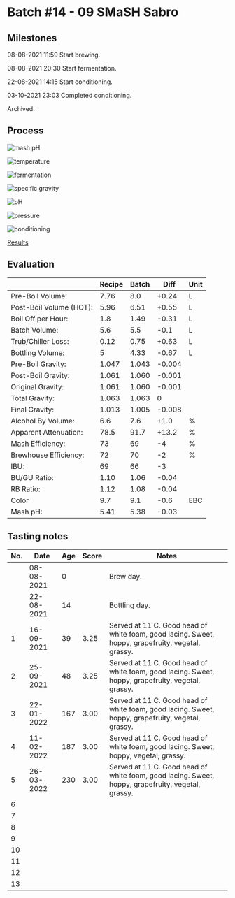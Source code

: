 # Batch #14 - 09 SMaSH Sabro

## Milestones

08-08-2021 11:59 Start brewing.

08-08-2021 20:30 Start fermentation.

22-08-2021 14:15 Start conditioning.

03-10-2021 23:03 Completed conditioning.

Archived.

## Process

![mash pH](mash_ph.png)

![temperature](temperature.png)

![fermentation](fermentation.png)

![specific gravity](gravity.png)

![pH](ph.png)

![pressure](pressure.png)

![conditioning](conditioning.png)

[Results](./Batch_14_09_SMaSH_Sabro_results.pdf)

## Evaluation

|                         | Recipe | Batch | Diff   | Unit |
|-------------------------|--------|-------|--------|------|
| Pre-Boil Volume:        | 7.76   | 8.0   | +0.24  | L    |
| Post-Boil Volume (HOT): | 5.96   | 6.51  | +0.55  | L    |
| Boil Off per Hour:      | 1.8    | 1.49  | -0.31  | L    |
| Batch Volume:           | 5.6    | 5.5   | -0.1   | L    |
| Trub/Chiller Loss:      | 0.12   | 0.75  | +0.63  | L    |
| Bottling Volume:        | 5      | 4.33  | -0.67  | L    |
| Pre-Boil Gravity:       | 1.047  | 1.043 | -0.004 |      |
| Post-Boil Gravity:      | 1.061  | 1.060 | -0.001 |      |
| Original Gravity:       | 1.061  | 1.060 | -0.001 |      |
| Total Gravity:          | 1.063  | 1.063 |  0     |      |
| Final Gravity:          | 1.013  | 1.005 | -0.008 |      |
| Alcohol By Volume:      | 6.6    | 7.6   | +1.0   | %    |
| Apparent Attenuation:   | 78.5   | 91.7  | +13.2  | %    |
| Mash Efficiency:        | 73     | 69    | -4     | %    |
| Brewhouse Efficiency:   | 72     | 70    | -2     | %    |
| IBU:                    | 69     | 66    | -3     |      |
| BU/GU Ratio:            | 1.10   | 1.06  | -0.04  |      |
| RB Ratio:               | 1.12   | 1.08  | -0.04  |      |
| Color                   | 9.7    | 9.1   | -0.6   | EBC  |
| Mash pH:                | 5.41   | 5.38  | -0.03  |      |

## Tasting notes

| No. | Date       | Age | Score | Notes |
|-----|------------|-----|-------|-------|
|     | 08-08-2021 |   0 |       | Brew day. |
|     | 22-08-2021 |  14 |       | Bottling day. |
|   1 | 16-09-2021 |  39 |  3.25 | Served at 11 C. Good head of white foam, good lacing. Sweet, hoppy, grapefruity, vegetal, grassy. |
|   2 | 25-09-2021 |  48 |  3.25 | Served at 11 C. Good head of white foam, good lacing. Sweet, hoppy, grapefruity, vegetal, grassy. |
|   3 | 22-01-2022 | 167 |  3.00 | Served at 11 C. Good head of white foam, good lacing. Sweet, hoppy, grapefruity, vegetal, grassy. |
|   4 | 11-02-2022 | 187 |  3.00 | Served at 11 C. Good head of white foam, good lacing. Sweet, hoppy, vegetal, grassy. |
|   5 | 26-03-2022 | 230 |  3.00 | Served at 11 C. Good head of white foam, good lacing. Sweet, hoppy, grapefruity, vegetal, grassy. |
|   6 |            |     |       |  |
|   7 |            |     |       |  |
|   8 |            |     |       |  |
|   9 |            |     |       |  |
|  10 |            |     |       |  |
|  11 |            |     |       |  |
|  12 |            |     |       |  |
|  13 |            |     |       |  |

